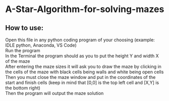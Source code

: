 # A-Star-Algorithm-for-solving-mazes

## How to use:
Open this file in any python coding program of your choosing (example: IDLE python, Anaconda, VS Code) \
Run the program\
In the Terminal the program should as you to put the height Y and width X of the maze\
After entering the maze sizes it will ask you to draw the maze by clicking in the cells of the maze with black cells being walls and white being open cells\
Then you must close the maze window and put in the coordinates of the start and finish cells (keep in mind that [0,0] is the top left cell and [X,Y] is the bottom right) \
Then the program will output the maze solution
